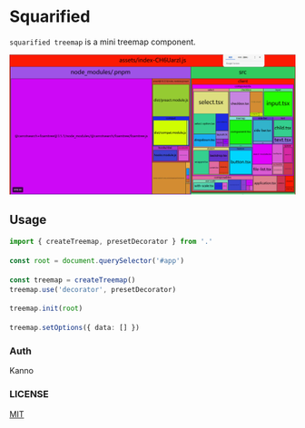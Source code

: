 # Squarified

`squarified treemap` is a mini treemap component.

![display](./data.gif)

## Usage

```ts
import { createTreemap, presetDecorator } from '.'

const root = document.querySelector('#app')

const treemap = createTreemap()
treemap.use('decorator', presetDecorator)

treemap.init(root)

treemap.setOptions({ data: [] })
```

### Auth

Kanno

### LICENSE

[MIT](./LICENSE)
